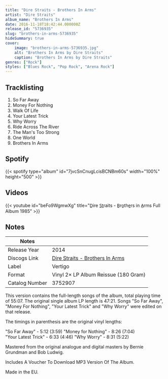 ```yaml
---
title: "Dire Straits - Brothers In Arms"
artist: "Dire Straits"
album_name: "Brothers In Arms"
date: 2016-11-18T18:42:44.000000Z
release_id: "5736935"
slug: "brothers-in-arms-5736935"
hideSummary: true
cover:
    image: "brothers-in-arms-5736935.jpg"
    alt: "Brothers In Arms by Dire Straits"
    caption: "Brothers In Arms by Dire Straits"
genres: ["Rock"]
styles: ["Blues Rock", "Pop Rock", "Arena Rock"]
---
```


## Tracklisting
1. So Far Away
2. Money For Nothing
3. Walk Of Life
4. Your Latest Trick
5. Why Worry
6. Ride Across The River
7. The Man's Too Strong
8. One World
9. Brothers In Arms


## Spotify
{{< spotify type="album" id="7jvcSnCnugLcisBCNBm60s" width="100%" height="500" >}}



## Videos
{{< youtube id="beFo9WgmwXg" title="D̲ire S̲t̲raits - B̲ro̲the̲rs in A̲rms Full Album 1985" >}}

## Notes
| Notes          |             |
| ---------------| ----------- |
| Release Year   | 2014 |
| Discogs Link   | [Dire Straits - Brothers In Arms](https://www.discogs.com/release/5736935-Dire-Straits-Brothers-In-Arms) |
| Label          | Vertigo |
| Format         | Vinyl 2× LP Album Reissue (180 Gram) |
| Catalog Number | 3752907 |

This version contains the full-length songs of the album, total playing time of 55:07. The original single album LP length is 47:21. Songs "So Far Away", "Money For Nothing", "Your Latest Trick" and "Why Worry" were edited on that release.

The timings in parenthesis are the original vinyl lengths:

"So Far Away" - 5:12 (3:59)
"Money for Nothing" - 8:26 (7:04)
"Your Latest Trick" - 6:33 (4:46)
"Why Worry" - 8:31 (5:22)

Mastered from the original analogue and digital masters by Bernie Grundman and Bob Ludwig.

Includes A Voucher To Download MP3 Version Of The Album.

Made in the EU.

